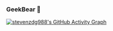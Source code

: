 ### GeekBear 👋

<!--
**stevenzdg988/stevenzdg988** is a ✨ _special_ ✨ repository because its `README.md` (this file) appears on your GitHub profile.

Here are some ideas to get you started:

- 🔭 I’m currently working on ...
- 🌱 I’m currently learning ...
- 👯 I’m looking to collaborate on ...
- 🤔 I’m looking for help with ...
- 💬 Ask me about ...
- 📫 How to reach me: ...
- 😄 Pronouns: ...
- ⚡ Fun fact: ...
-->
[![stevenzdg988's GitHub Activity Graph](https://activity-graph.herokuapp.com/graph?username=stevenzdg988&theme=xcode)](https://github.com/stevenzdg988)
